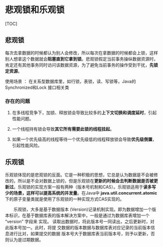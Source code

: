# 悲观锁和乐观锁

[TOC]



## 悲观锁

每次去拿数据的时候都认为别人会修改，所以每次在拿数据的时候都会上锁，这样别人想拿这个数据就会**阻塞直到它拿到锁**。悲观锁假定当前事务操纵数据资源时，肯定还有其他事务同时访问该数据资源，为了避免当前事务的操作受到干扰，**先锁定资源**。



使用场景 ： 在关系型数据库里，如行锁，表锁，读、写锁等，Java的Synchronized和Lock 接口相关类



### 存在的问题

1. 在多线程竞争下，加锁、释放锁会导致比较多的**上下文切换和调度延时**，引起性能问题。

2. 一个线程持有锁会导致**其它所有需要此锁的线程挂起**。

3. 如果一个优先级高的线程等待一个优先级低的线程释放锁会导致**优先级倒置**，引起性能风险。





## 乐观锁

 乐观锁体现的是悲观锁的反面。它是一种积极的思想，它总是认为数据是不会被修改的，所以是不会对数据上锁的，但是乐观锁在**更新的时候会去判断数据是否被更新过**。乐观锁的实现方案一般有两种（版本号机制和CAS）。乐观锁适用于**读多写少的场景，这样可以提高系统的并发量**。在Java中 **java.util.concurrent.atomic**下的原子变量类就是使用了乐观锁的一种实现方式CAS实现的。

　　乐观锁，大多是基于数据版本 (Version)记录机制实现。即为数据增加一个版本标识，在基于数据库表的版本解决方案中，一般是通过为数据库表增加一个 “version” 字段来 实现。 读取出数据时，将此版本号一同读出，之后更新时，对此版本号加一。此时，将提 交数据的版本数据与数据库表对应记录的当前版本信息进行比对，如果提交的数据 版本号大于数据库表当前版本号，则予以更新，否则认为是过期数据。

